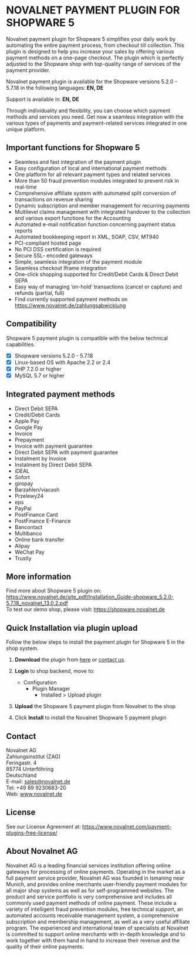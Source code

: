 # NOVALNET PAYMENT PLUGIN FOR SHOPWARE 5
Novalnet payment plugin for Shopware 5 simplifies your daily work by automating the entire payment process, from checkout till collection. This plugin is designed to help you increase your sales by offering various payment methods on a one-page checkout. The plugin which is perfectly adjusted to the Shopware shop with top-quality range of services of the payment provider.

Novalnet payment plugin is available for the Shopware versions 5.2.0 - 5.7.18  in the following languages: <b>EN, DE</b>

Support is available in: <b> EN, DE </b>

Through individuality and flexibility, you can choose which payment methods and services you need. Get now a seamless integration with the various types of payments and payment-related services integrated in one unique platform.

## Important functions for Shopware 5
* Seamless and fast integration of the payment plugin
* Easy configuration of local and international payment methods
* One platform for all relevant payment types and related services
* More than 50 fraud prevention modules integrated to prevent risk in real-time
* Comprehensive affiliate system with automated split conversion of transactions on revenue sharing
* Dynamic subscription and member management for recurring payments
* Multilevel claims management with integrated handover to the collection and various export functions for the Accounting
* Automated e-mail notification function concerning payment status reports
* Automated bookkeeping report in XML, SOAP, CSV, MT940
* PCI-compliant hosted page
* No PCI DSS certification is required
* Secure SSL- encoded gateways
* Simple, seamless integration of the payment module
* Seamless checkout Iframe integration
* One-click shopping supported for Credit/Debit Cards & Direct Debit SEPA
* Easy way of managing ‘on-hold’ transactions (cancel or capture) and refunds (partial, full)
* Find currently supported payment methods on https://www.novalnet.de/zahlungsabwicklung

## Compatibility

Shopware 5 payment plugin is compatible with the below technical capabilities. 

- [x]	Shopware versions 5.2.0 - 5.7.18
- [x]	Linux-based OS with Apache 2.2 or 2.4
- [x]	PHP 7.2.0 or higher
- [x]	MySQL 5.7 or higher

## Integrated payment methods

- Direct Debit SEPA
- Credit/Debit Cards
- Apple Pay
- Google Pay
- Invoice
- Prepayment
- Invoice with payment guarantee
- Direct Debit SEPA with payment guarantee
- Instalment by Invoice
- Instalment by Direct Debit SEPA
- iDEAL
- Sofort
- giropay
- Barzahlen/viacash
- Przelewy24
- eps
- PayPal
- PostFinance Card
- PostFinance E-Finance
- Bancontact
- Multibanco
- Online bank transfer
- Alipay
- WeChat Pay
- Trustly

## More information
Find more about Shopware 5 plugin on: https://www.novalnet.de/site_pdf/Installation_Guide-shopware_5.2.0-5.7.18_novalnet_13.0.2.pdf<br>
To test our demo shop, please visit: https://shopware.novalnet.de

## Quick Installation via plugin upload
Follow the below steps to install the payment plugin for Shopware 5 in the shop system.

1. **Download** the plugin from <a href="https://store.shopware.com/en/noval29035660349f/novalnet-payments-plugin.html"> here</a> or <a href="https://www.novalnet.de/kontakt/sales"> contact us</a>.

2. **Login** to shop backend, move to:
   - Configuration
     - Plugin Manager
       - Installed > Upload plugin
       
3. **Upload** the Shopware 5 payment plugin from Novalnet to the shop

4. Click **Install** to install the Novalnet Shopware 5 payment plugin

## Contact
Novalnet AG<br>
Zahlungsinstitut (ZAG)<br>
Feringastr. 4 <br>
85774 Unterföhring <br>
Deutschland<br>
E-mail: sales@novalnet.de<br>
Tel: +49 89 9230683-20<br>
Web: www.novalnet.de

## License
See our License Agreement at: https://www.novalnet.com/payment-plugins-free-license/

## About Novalnet AG
Novalnet AG is a leading financial services institution offering online gateways for processing of online payments. Operating in the market as a full payment service provider, Novalnet AG was founded in Ismaning near Munich, and provides online merchants user-friendly payment modules for all major shop systems as well as for self-programmed websites. The product and service portfolio is very comprehensive and includes all commonly used payment methods of online payment. These include a variety of intelligent fraud prevention modules, free technical support, an automated accounts receivable management system, a comprehensive subscription and membership management, as well as a very useful affiliate program. The experienced and international team of specialists at Novalnet is committed to support online merchants with in-depth knowledge and to work together with them hand in hand to increase their revenue and the quality of their online payments.
